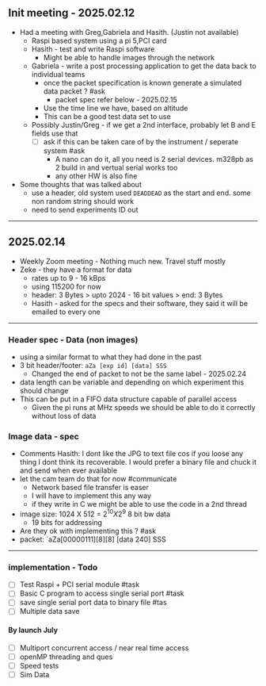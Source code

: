 ## Init meeting  - 2025.02.12

- Had a meeting with Greg,Gabriela and Hasith. (Justin not available)
	- Raspi based system using a pi 5,PCI card 
	- Hasith - test and write Raspi software
		- Might be able to handle images through the network
	- Gabriela - write a post processing application to get the data back to individual teams
		- once the packet specification is known generate a simulated data packet ? #ask 
			- packet spec refer below - 2025.02.15
		- Use the time line we have, based on altitude
		- This can be a good test data set to use
	- Possibly Justin/Greg -  if we get a 2nd interface, probably let B and E fields use that 
		- [ ] ask if this can be taken care of by the instrument / seperate system #ask
			- A nano can do it, all you need is 2 serial devices. m328pb as 2 build in and vertual serial works too 
			- any other HW is also fine
- Some thoughts that was talked about
	- use a header, old system used `DEADDEAD` as the start and end. some non random string should work
	- need to send experiments ID out 
---
## 2025.02.14 

- Weekly Zoom meeting - Nothing much new. Travel stuff mostly
- Zeke -  they have a format for data
	- rates up to 9 - 16 kBps
	- using 115200 for now
	- header: 3 Bytes > upto 2024 - 16 bit values > end: 3 Bytes
	- Hasith - asked for the specs and their software, they said it will be emailed to every one

---
### Header spec - Data (non images)

- using a similar format to what they had done in the past
- 3 bit header/footer: `aZa [exp id] [data] SSS`
	- Changed the end of packet to not be the same label - 2025.02.24
- data length can be variable and depending on which experiment this should change
- This can be put in a FIFO data structure capable of parallel access
	- Given the pi runs at MHz speeds we should be able to do it correctly without loss of data
### Image data - spec

- Comments Hasith: I dont like the JPG to text file cos if you loose any thing I dont think its recoverable. I would prefer a binary file and chuck it and send when ever available
- let the cam team do that for now #communicate
	- Network based file transfer is easer 
	- I will have to implement this any way
	- if they write in C we might be able to use the code in a 2nd thread
- image size: 1024 X 512 = $2^{10} X 2^9$  8 bit bw data
	- 19 bits for addressing
- Are they ok with implementing this ? #ask 
- packet: `aZa[00000111][8][8] [data 240] SSS


---
### implementation - Todo

- [ ] Test Raspi + PCI serial module #task
- [ ] Basic C program to access single serial port #task
- [ ] save single serial port data to binary file #tas
- [ ] Multiple data save
#### By launch July 
- [ ] Multiport concurrent access / near real time access
- [ ] openMP threading and ques
- [ ] Speed tests
- [ ] Sim Data